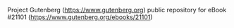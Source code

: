 Project Gutenberg (https://www.gutenberg.org) public repository for eBook #21101 (https://www.gutenberg.org/ebooks/21101)

